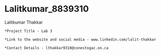 # Lalitkumar_8839310
Lalitkumar Thakkar

	*Project Title - Lab 3

	*Link to the website and social media - www.linkedin.com/lalit-thakkar

	*Contact Details - lthakkar9310@conestogac.on.ca

